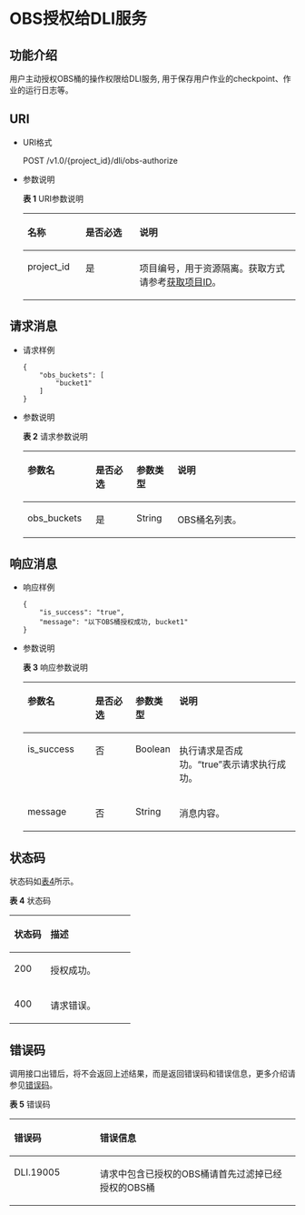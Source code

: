 # OBS授权给DLI服务<a name="dli_02_0225"></a>

## 功能介绍<a name="s9b3bf6d5478e4f40809183a8e4c945c8"></a>

用户主动授权OBS桶的操作权限给DLI服务, 用于保存用户作业的checkpoint、作业的运行日志等。

## URI<a name="s6a7bbfd0e1f9428cb2a117c6209d3ecc"></a>

-   URI格式

    POST /v1.0/\{project\_id\}/dli/obs-authorize

-   参数说明

    **表 1**  URI参数说明

    <a name="tbaca857a157e4997b5dbb988edcf993c"></a>
    <table><thead align="left"><tr id="r03e4a55add6647aca133cd70d01d82aa"><th class="cellrowborder" valign="top" width="21.29%" id="mcps1.2.4.1.1"><p id="aa631a19e68664105b7cc08c51b3bd00d"><a name="aa631a19e68664105b7cc08c51b3bd00d"></a><a name="aa631a19e68664105b7cc08c51b3bd00d"></a>名称</p>
    </th>
    <th class="cellrowborder" valign="top" width="19.77%" id="mcps1.2.4.1.2"><p id="zh-cn_topic_0064335565_p141410194812"><a name="zh-cn_topic_0064335565_p141410194812"></a><a name="zh-cn_topic_0064335565_p141410194812"></a>是否必选</p>
    </th>
    <th class="cellrowborder" valign="top" width="58.940000000000005%" id="mcps1.2.4.1.3"><p id="a3119b8debd144b84aa0801c3b984f22d"><a name="a3119b8debd144b84aa0801c3b984f22d"></a><a name="a3119b8debd144b84aa0801c3b984f22d"></a>说明</p>
    </th>
    </tr>
    </thead>
    <tbody><tr id="rc2d25e8962944b0b9d498c736bc7c1df"><td class="cellrowborder" valign="top" width="21.29%" headers="mcps1.2.4.1.1 "><p id="p3492262515356"><a name="p3492262515356"></a><a name="p3492262515356"></a>project_id</p>
    </td>
    <td class="cellrowborder" valign="top" width="19.77%" headers="mcps1.2.4.1.2 "><p id="p1016041415356"><a name="p1016041415356"></a><a name="p1016041415356"></a>是</p>
    </td>
    <td class="cellrowborder" valign="top" width="58.940000000000005%" headers="mcps1.2.4.1.3 "><p id="p1310472724012"><a name="p1310472724012"></a><a name="p1310472724012"></a>项目编号，用于资源隔离。获取方式请参考<a href="获取项目ID.md">获取项目ID</a>。</p>
    </td>
    </tr>
    </tbody>
    </table>


## 请求消息<a name="s90a833072d73410195d15a24ded71831"></a>

-   请求样例

    ```
    {
        "obs_buckets": [
            "bucket1"
        ]
    }
    ```

-   参数说明

    **表 2**  请求参数说明

    <a name="t3c2a16bb2526480f9ae1cfcc5bd53cd9"></a>
    <table><thead align="left"><tr id="rb6596f648dee4d66b67623a5a840bc08"><th class="cellrowborder" valign="top" width="25%" id="mcps1.2.5.1.1"><p id="a50ff33b347ac4474b6c7e31bff2ea607"><a name="a50ff33b347ac4474b6c7e31bff2ea607"></a><a name="a50ff33b347ac4474b6c7e31bff2ea607"></a>参数名</p>
    </th>
    <th class="cellrowborder" valign="top" width="15%" id="mcps1.2.5.1.2"><p id="a464d26a0587d4b39af84eee1ff9edc54"><a name="a464d26a0587d4b39af84eee1ff9edc54"></a><a name="a464d26a0587d4b39af84eee1ff9edc54"></a>是否必选</p>
    </th>
    <th class="cellrowborder" valign="top" width="15%" id="mcps1.2.5.1.3"><p id="zh-cn_topic_0064335565_p748325710328"><a name="zh-cn_topic_0064335565_p748325710328"></a><a name="zh-cn_topic_0064335565_p748325710328"></a>参数类型</p>
    </th>
    <th class="cellrowborder" valign="top" width="45%" id="mcps1.2.5.1.4"><p id="zh-cn_topic_0064335565_p216409810328"><a name="zh-cn_topic_0064335565_p216409810328"></a><a name="zh-cn_topic_0064335565_p216409810328"></a>说明</p>
    </th>
    </tr>
    </thead>
    <tbody><tr id="rf2382b882efa4356b7c44ae02a200e9f"><td class="cellrowborder" valign="top" width="25%" headers="mcps1.2.5.1.1 "><p id="p1626317114212"><a name="p1626317114212"></a><a name="p1626317114212"></a>obs_buckets</p>
    </td>
    <td class="cellrowborder" valign="top" width="15%" headers="mcps1.2.5.1.2 "><p id="p26642427151446"><a name="p26642427151446"></a><a name="p26642427151446"></a>是</p>
    </td>
    <td class="cellrowborder" valign="top" width="15%" headers="mcps1.2.5.1.3 "><p id="p25392734151446"><a name="p25392734151446"></a><a name="p25392734151446"></a>String</p>
    </td>
    <td class="cellrowborder" valign="top" width="45%" headers="mcps1.2.5.1.4 "><p id="p144408974115"><a name="p144408974115"></a><a name="p144408974115"></a>OBS桶名列表。</p>
    </td>
    </tr>
    </tbody>
    </table>


## 响应消息<a name="sb9b709576ce84cc5aeb28d9133e7741b"></a>

-   响应样例

    ```
    {
        "is_success": "true",
        "message": "以下OBS桶授权成功, bucket1"
    }
    ```

-   参数说明

    **表 3**  响应参数说明

    <a name="t0d27d7cf309a4b078789fdce81be4b36"></a>
    <table><thead align="left"><tr id="rb20a976e281f4bb7bf0c3d7458d6ddf7"><th class="cellrowborder" valign="top" width="25%" id="mcps1.2.5.1.1"><p id="zh-cn_topic_0064335565_p42893210328"><a name="zh-cn_topic_0064335565_p42893210328"></a><a name="zh-cn_topic_0064335565_p42893210328"></a>参数名</p>
    </th>
    <th class="cellrowborder" valign="top" width="15%" id="mcps1.2.5.1.2"><p id="aa5a1673b8e9149d09001628e9caa78d9"><a name="aa5a1673b8e9149d09001628e9caa78d9"></a><a name="aa5a1673b8e9149d09001628e9caa78d9"></a>是否必选</p>
    </th>
    <th class="cellrowborder" valign="top" width="15%" id="mcps1.2.5.1.3"><p id="afd1d2e67cf4b4a3e8d2a5a02c7d145f1"><a name="afd1d2e67cf4b4a3e8d2a5a02c7d145f1"></a><a name="afd1d2e67cf4b4a3e8d2a5a02c7d145f1"></a>参数类型</p>
    </th>
    <th class="cellrowborder" valign="top" width="45%" id="mcps1.2.5.1.4"><p id="a82881821f59f40c0b0bb4b6b34d6ea76"><a name="a82881821f59f40c0b0bb4b6b34d6ea76"></a><a name="a82881821f59f40c0b0bb4b6b34d6ea76"></a>说明</p>
    </th>
    </tr>
    </thead>
    <tbody><tr id="raf7543ddbbd7434680507661da53b6f6"><td class="cellrowborder" valign="top" width="25%" headers="mcps1.2.5.1.1 "><p id="p19731617125720"><a name="p19731617125720"></a><a name="p19731617125720"></a>is_success</p>
    </td>
    <td class="cellrowborder" valign="top" width="15%" headers="mcps1.2.5.1.2 "><p id="p1497341705714"><a name="p1497341705714"></a><a name="p1497341705714"></a>否</p>
    </td>
    <td class="cellrowborder" valign="top" width="15%" headers="mcps1.2.5.1.3 "><p id="p1297214176578"><a name="p1297214176578"></a><a name="p1297214176578"></a>Boolean</p>
    </td>
    <td class="cellrowborder" valign="top" width="45%" headers="mcps1.2.5.1.4 "><p id="p109711817125720"><a name="p109711817125720"></a><a name="p109711817125720"></a>执行请求是否成功。<span class="parmvalue" id="parmvalue1801866516843"><a name="parmvalue1801866516843"></a><a name="parmvalue1801866516843"></a>“true”</span>表示请求执行成功。</p>
    </td>
    </tr>
    <tr id="row146054616226"><td class="cellrowborder" valign="top" width="25%" headers="mcps1.2.5.1.1 "><p id="p166111464229"><a name="p166111464229"></a><a name="p166111464229"></a>message</p>
    </td>
    <td class="cellrowborder" valign="top" width="15%" headers="mcps1.2.5.1.2 "><p id="p146224619228"><a name="p146224619228"></a><a name="p146224619228"></a>否</p>
    </td>
    <td class="cellrowborder" valign="top" width="15%" headers="mcps1.2.5.1.3 "><p id="p12625467227"><a name="p12625467227"></a><a name="p12625467227"></a>String</p>
    </td>
    <td class="cellrowborder" valign="top" width="45%" headers="mcps1.2.5.1.4 "><p id="p1162144612211"><a name="p1162144612211"></a><a name="p1162144612211"></a>消息内容。</p>
    </td>
    </tr>
    </tbody>
    </table>


## 状态码<a name="sf39cfd445ad24e9e82754fcb0027179d"></a>

状态码如[表4](#tb12870f1c5f24b27abd55ca24264af36)所示。

**表 4**  状态码

<a name="tb12870f1c5f24b27abd55ca24264af36"></a>
<table><thead align="left"><tr id="r8d54231f95b14c01a5e55e95f3b2e838"><th class="cellrowborder" valign="top" width="30%" id="mcps1.2.3.1.1"><p id="ab49d21f312644072a331f43e92baf853"><a name="ab49d21f312644072a331f43e92baf853"></a><a name="ab49d21f312644072a331f43e92baf853"></a>状态码</p>
</th>
<th class="cellrowborder" valign="top" width="70%" id="mcps1.2.3.1.2"><p id="aea1d3bd107bb4c499da79a88832d256c"><a name="aea1d3bd107bb4c499da79a88832d256c"></a><a name="aea1d3bd107bb4c499da79a88832d256c"></a>描述</p>
</th>
</tr>
</thead>
<tbody><tr id="r211ad4eb571d4d938e5579998723174e"><td class="cellrowborder" valign="top" width="30%" headers="mcps1.2.3.1.1 "><p id="a3153e07b3a9749adba92599fe6628fbf"><a name="a3153e07b3a9749adba92599fe6628fbf"></a><a name="a3153e07b3a9749adba92599fe6628fbf"></a>200</p>
</td>
<td class="cellrowborder" valign="top" width="70%" headers="mcps1.2.3.1.2 "><p id="p10675142010516"><a name="p10675142010516"></a><a name="p10675142010516"></a>授权成功。</p>
</td>
</tr>
<tr id="row44937531727"><td class="cellrowborder" valign="top" width="30%" headers="mcps1.2.3.1.1 "><p id="p184941532219"><a name="p184941532219"></a><a name="p184941532219"></a>400</p>
</td>
<td class="cellrowborder" valign="top" width="70%" headers="mcps1.2.3.1.2 "><p id="p2049413539219"><a name="p2049413539219"></a><a name="p2049413539219"></a>请求错误。</p>
</td>
</tr>
</tbody>
</table>

## 错误码<a name="section13596141025715"></a>

调用接口出错后，将不会返回上述结果，而是返回错误码和错误信息，更多介绍请参见[错误码](错误码.md)。

**表 5**  错误码

<a name="table847819307387"></a>
<table><thead align="left"><tr id="row2479163016383"><th class="cellrowborder" valign="top" width="30%" id="mcps1.2.3.1.1"><p id="p114796309389"><a name="p114796309389"></a><a name="p114796309389"></a>错误码</p>
</th>
<th class="cellrowborder" valign="top" width="70%" id="mcps1.2.3.1.2"><p id="p1647973053817"><a name="p1647973053817"></a><a name="p1647973053817"></a>错误信息</p>
</th>
</tr>
</thead>
<tbody><tr id="row1047920308387"><td class="cellrowborder" valign="top" width="30%" headers="mcps1.2.3.1.1 "><p id="p15479173003814"><a name="p15479173003814"></a><a name="p15479173003814"></a>DLI.19005</p>
</td>
<td class="cellrowborder" valign="top" width="70%" headers="mcps1.2.3.1.2 "><p id="p11479173017382"><a name="p11479173017382"></a><a name="p11479173017382"></a>请求中包含已授权的OBS桶请首先过滤掉已经授权的OBS桶</p>
</td>
</tr>
</tbody>
</table>

